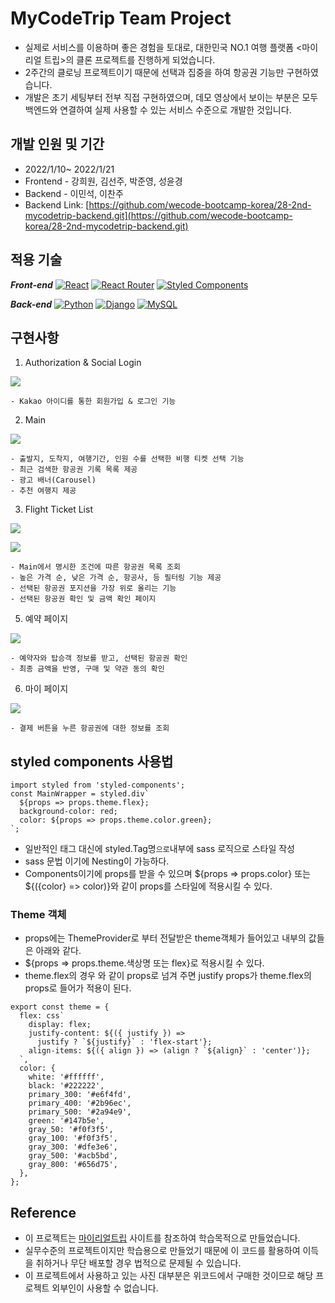 #  MyCodeTrip Team Project

 - 실제로 서비스를 이용하며  좋은 경험을 토대로, 대한민국 NO.1 여행 플랫폼 <마이 리얼 트립>의 클론 프로젝트를  진행하게 되었습니다.
 - 2주간의 클로닝 프로젝트이기 때문에 선택과 집중을 하여 항공권 기능만 구현하였습니다.
 - 개발은 초기 세팅부터 전부 직접 구현하였으며, 데모 영상에서 보이는 부분은 모두 백엔드와 연결하여 실제 사용할 수 있는 서비스 수준으로 개발한 것입니다.

## 개발 인원 및 기간
- 2022/1/10~ 2022/1/21 
-   Frontend - 강희원, 김선주, 박준영, 성윤경
-   Backend - 이민석, 이찬주
-   Backend Link:  [https://github.com/wecode-bootcamp-korea/28-2nd-mycodetrip-backend.git](https://github.com/wecode-bootcamp-korea/28-2nd-mycodetrip-backend.git)

## 적용 기술

**_Front-end_**  [![React](https://camo.githubusercontent.com/ab4c3c731a174a63df861f7b118d6c8a6c52040a021a552628db877bd518fe84/68747470733a2f2f696d672e736869656c64732e696f2f62616467652f72656163742d2532333230323332612e7376673f7374796c653d666f722d7468652d6261646765266c6f676f3d7265616374266c6f676f436f6c6f723d253233363144414642)](https://camo.githubusercontent.com/ab4c3c731a174a63df861f7b118d6c8a6c52040a021a552628db877bd518fe84/68747470733a2f2f696d672e736869656c64732e696f2f62616467652f72656163742d2532333230323332612e7376673f7374796c653d666f722d7468652d6261646765266c6f676f3d7265616374266c6f676f436f6c6f723d253233363144414642)  [![React Router](https://camo.githubusercontent.com/4f9d20f3a284d2f6634282f61f82a62e99ee9906537dc9859decfdc9efbb51ec/68747470733a2f2f696d672e736869656c64732e696f2f62616467652f52656163745f526f757465722d4341343234353f7374796c653d666f722d7468652d6261646765266c6f676f3d72656163742d726f75746572266c6f676f436f6c6f723d7768697465)](https://camo.githubusercontent.com/4f9d20f3a284d2f6634282f61f82a62e99ee9906537dc9859decfdc9efbb51ec/68747470733a2f2f696d672e736869656c64732e696f2f62616467652f52656163745f526f757465722d4341343234353f7374796c653d666f722d7468652d6261646765266c6f676f3d72656163742d726f75746572266c6f676f436f6c6f723d7768697465)  [![Styled Components](https://camo.githubusercontent.com/41326de293d3848e2ab0f29bf1680427128757fe6b586ceddf1097cb4eeb5ff7/68747470733a2f2f696d672e736869656c64732e696f2f62616467652f7374796c65642d2d636f6d706f6e656e74732d4442373039333f7374796c653d666f722d7468652d6261646765266c6f676f3d7374796c65642d636f6d706f6e656e7473266c6f676f436f6c6f723d7768697465)](https://camo.githubusercontent.com/41326de293d3848e2ab0f29bf1680427128757fe6b586ceddf1097cb4eeb5ff7/68747470733a2f2f696d672e736869656c64732e696f2f62616467652f7374796c65642d2d636f6d706f6e656e74732d4442373039333f7374796c653d666f722d7468652d6261646765266c6f676f3d7374796c65642d636f6d706f6e656e7473266c6f676f436f6c6f723d7768697465)

**_Back-end_**  [![Python](https://camo.githubusercontent.com/a1b2dac5667822ee0d98ae6d799da61987fd1658dfeb4d2ca6e3c99b1535ebd8/68747470733a2f2f696d672e736869656c64732e696f2f62616467652f707974686f6e2d3336373041303f7374796c653d666f722d7468652d6261646765266c6f676f3d707974686f6e266c6f676f436f6c6f723d666664643534)](https://camo.githubusercontent.com/a1b2dac5667822ee0d98ae6d799da61987fd1658dfeb4d2ca6e3c99b1535ebd8/68747470733a2f2f696d672e736869656c64732e696f2f62616467652f707974686f6e2d3336373041303f7374796c653d666f722d7468652d6261646765266c6f676f3d707974686f6e266c6f676f436f6c6f723d666664643534)  [![Django](https://camo.githubusercontent.com/5473e0d3006bb7e662bdf754d830a026ce050be61f1cbbd4689783ae49950b93/68747470733a2f2f696d672e736869656c64732e696f2f62616467652f646a616e676f2d2532333039324532302e7376673f7374796c653d666f722d7468652d6261646765266c6f676f3d646a616e676f266c6f676f436f6c6f723d7768697465)](https://camo.githubusercontent.com/5473e0d3006bb7e662bdf754d830a026ce050be61f1cbbd4689783ae49950b93/68747470733a2f2f696d672e736869656c64732e696f2f62616467652f646a616e676f2d2532333039324532302e7376673f7374796c653d666f722d7468652d6261646765266c6f676f3d646a616e676f266c6f676f436f6c6f723d7768697465)  [![MySQL](https://camo.githubusercontent.com/918fce8d50581bd97b7133e677a78ed2cad14f970522f219daaeb6d1c81060e1/68747470733a2f2f696d672e736869656c64732e696f2f62616467652f6d7973716c2d2532333030662e7376673f7374796c653d666f722d7468652d6261646765266c6f676f3d6d7973716c266c6f676f436f6c6f723d7768697465)](https://camo.githubusercontent.com/918fce8d50581bd97b7133e677a78ed2cad14f970522f219daaeb6d1c81060e1/68747470733a2f2f696d672e736869656c64732e696f2f62616467652f6d7973716c2d2532333030662e7376673f7374796c653d666f722d7468652d6261646765266c6f676f3d6d7973716c266c6f676f436f6c6f723d7768697465)
## 구현사항 

1. Authorization & Social Login

![](https://images.velog.io/images/lov012726/post/39e2736e-5a93-4335-8d51-6fc5b328a60e/%E1%84%89%E1%85%B3%E1%84%8F%E1%85%B3%E1%84%85%E1%85%B5%E1%86%AB%E1%84%89%E1%85%A3%E1%86%BA%202022-01-10%20%E1%84%8B%E1%85%A9%E1%84%92%E1%85%AE%207.05.52.png)
	
	- Kakao 아이디를 통한 회원가입 & 로그인 기능

2. Main

![](https://images.velog.io/images/lov012726/post/d7bfaf73-d91d-4dac-a7e7-6a3c308217c4/%E1%84%89%E1%85%B3%E1%84%8F%E1%85%B3%E1%84%85%E1%85%B5%E1%86%AB%E1%84%89%E1%85%A3%E1%86%BA%202022-01-10%20%E1%84%8B%E1%85%A9%E1%84%92%E1%85%AE%207.04.36.png)

	- 출발지, 도착지, 여행기간, 인원 수를 선택한 비행 티켓 선택 기능 
	- 최근 검색한 항공권 기록 목록 제공
	- 광고 배너(Carousel)
	- 추천 여행지 제공
	
	
3. Flight Ticket List

![](https://images.velog.io/images/lov012726/post/498eba51-d06a-4692-87ce-8468c77d7b70/%E1%84%89%E1%85%B3%E1%84%8F%E1%85%B3%E1%84%85%E1%85%B5%E1%86%AB%E1%84%89%E1%85%A3%E1%86%BA%202022-01-10%20%E1%84%8B%E1%85%A9%E1%84%92%E1%85%AE%207.05.09.png)

![](https://images.velog.io/images/lov012726/post/ad539828-0800-4791-85d7-a9dd31e7bd47/%E1%84%89%E1%85%B3%E1%84%8F%E1%85%B3%E1%84%85%E1%85%B5%E1%86%AB%E1%84%89%E1%85%A3%E1%86%BA%202022-01-10%20%E1%84%8B%E1%85%A9%E1%84%92%E1%85%AE%207.05.20.png)

	- Main에서 명시한 조건에 따른 항공권 목록 조회
	- 높은 가격 순, 낮은 가격 순, 항공사, 등 필터링 기능 제공
	- 선택된 항공권 포지션을 가장 위로 올리는 기능
	- 선택된 항공권 확인 및 금액 확인 페이지 
	
5. 예약 페이지

![](https://images.velog.io/images/lov012726/post/53f54308-8da8-48b9-b109-26903178725d/%E1%84%89%E1%85%B3%E1%84%8F%E1%85%B3%E1%84%85%E1%85%B5%E1%86%AB%E1%84%89%E1%85%A3%E1%86%BA%202022-01-10%20%E1%84%8B%E1%85%A9%E1%84%92%E1%85%AE%207.05.38.png)

	- 예약자와 탑승객 정보를 받고, 선택된 항공권 확인
	- 최종 금액을 반영, 구매 및 약관 동의 확인
	
6. 마이 페이지

![](https://images.velog.io/images/lov012726/post/83f7d572-0e8f-4b08-926a-daa73cda4b1c/%E1%84%89%E1%85%B3%E1%84%8F%E1%85%B3%E1%84%85%E1%85%B5%E1%86%AB%E1%84%89%E1%85%A3%E1%86%BA%202022-01-21%20%E1%84%8B%E1%85%A9%E1%84%92%E1%85%AE%205.43.39.png)

	- 결제 버튼을 누른 항공권에 대한 정보를 조회


## styled components 사용법
```
import styled from 'styled-components';
const MainWrapper = styled.div`
  ${props => props.theme.flex};
  background-color: red;
  color: ${props => props.theme.color.green};
`;

```

-   일반적인 태그 대신에 styled.Tag명`으로`내부에 sass 로직으로 스타일 작성
-   sass 문법 이기에 Nesting이 가능하다.
-   Components이기에 props를 받을 수 있으며 ${props => props.color} 또는 ${({color} => color)}와 같이 props를 스타일에 적용시킬 수 있다.

### Theme 객체

-   props에는 ThemeProvider로 부터 전달받은 theme객체가 들어있고 내부의 값들은 아래와 같다.
-   ${props => props.theme.색상명 또는 flex}로 적용시킬 수 있다.
-   theme.flex의 경우 와 같이 props로 넘겨 주면 justify props가 theme.flex의 props로 들어가 적용이 된다.
    

```
export const theme = {
  flex: css`
    display: flex;
    justify-content: ${({ justify }) =>
      justify ? `${justify}` : 'flex-start'};
    align-items: ${({ align }) => (align ? `${align}` : 'center')};
  `,
  color: {
    white: '#ffffff',
    black: '#222222',
    primary_300: '#e6f4fd',
    primary_400: '#2b96ec',
    primary_500: '#2a94e9',
    green: '#147b5e',
    gray_50: '#f0f3f5',
    gray_100: '#f0f3f5',
    gray_300: '#dfe3e6',
    gray_500: '#acb5bd',
    gray_800: '#656d75',
  },
};
```

## Reference

-   이 프로젝트는  [마이리얼트립](https://www.myrealtrip.com/)  사이트를 참조하여 학습목적으로 만들었습니다.
-   실무수준의 프로젝트이지만 학습용으로 만들었기 때문에 이 코드를 활용하여 이득을 취하거나 무단 배포할 경우 법적으로 문제될 수 있습니다.
-   이 프로젝트에서 사용하고 있는 사진 대부분은 위코드에서 구매한 것이므로 해당 프로젝트 외부인이 사용할 수 없습니다.
